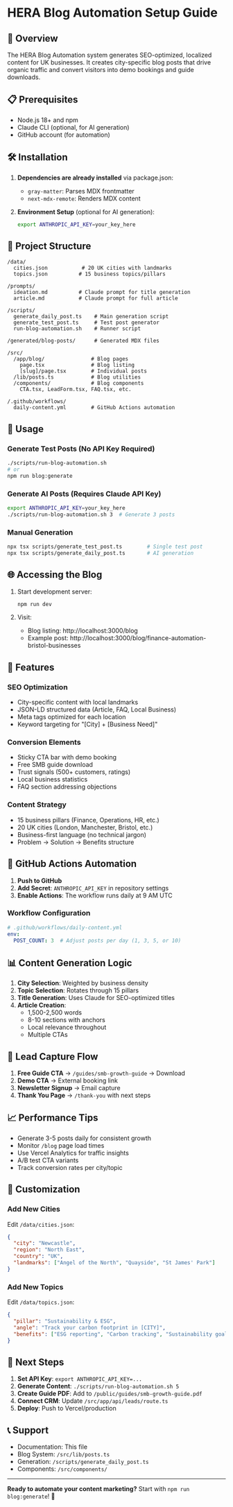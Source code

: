 # HERA Blog Automation Setup Guide

## 🚀 Overview

The HERA Blog Automation system generates SEO-optimized, localized content for UK businesses. It creates city-specific blog posts that drive organic traffic and convert visitors into demo bookings and guide downloads.

## 📋 Prerequisites

- Node.js 18+ and npm
- Claude CLI (optional, for AI generation)
- GitHub account (for automation)

## 🛠️ Installation

1. **Dependencies are already installed** via package.json:
   - `gray-matter`: Parses MDX frontmatter
   - `next-mdx-remote`: Renders MDX content

2. **Environment Setup** (optional for AI generation):
   ```bash
   export ANTHROPIC_API_KEY=your_key_here
   ```

## 📁 Project Structure

```
/data/
  cities.json           # 20 UK cities with landmarks
  topics.json          # 15 business topics/pillars
  
/prompts/
  ideation.md          # Claude prompt for title generation
  article.md           # Claude prompt for full article
  
/scripts/
  generate_daily_post.ts    # Main generation script
  generate_test_post.ts     # Test post generator
  run-blog-automation.sh    # Runner script
  
/generated/blog-posts/      # Generated MDX files
  
/src/
  /app/blog/               # Blog pages
    page.tsx               # Blog listing
    [slug]/page.tsx        # Individual posts
  /lib/posts.ts            # Blog utilities
  /components/             # Blog components
    CTA.tsx, LeadForm.tsx, FAQ.tsx, etc.
    
/.github/workflows/
  daily-content.yml        # GitHub Actions automation
```

## 🎯 Usage

### Generate Test Posts (No API Key Required)
```bash
./scripts/run-blog-automation.sh
# or
npm run blog:generate
```

### Generate AI Posts (Requires Claude API Key)
```bash
export ANTHROPIC_API_KEY=your_key_here
./scripts/run-blog-automation.sh 3  # Generate 3 posts
```

### Manual Generation
```bash
npx tsx scripts/generate_test_post.ts        # Single test post
npx tsx scripts/generate_daily_post.ts       # AI generation
```

## 🌐 Accessing the Blog

1. Start development server:
   ```bash
   npm run dev
   ```

2. Visit:
   - Blog listing: http://localhost:3000/blog
   - Example post: http://localhost:3000/blog/finance-automation-bristol-businesses

## 🎨 Features

### SEO Optimization
- City-specific content with local landmarks
- JSON-LD structured data (Article, FAQ, Local Business)
- Meta tags optimized for each location
- Keyword targeting for "[City] + [Business Need]"

### Conversion Elements
- Sticky CTA bar with demo booking
- Free SMB guide download
- Trust signals (500+ customers, ratings)
- Local business statistics
- FAQ section addressing objections

### Content Strategy
- 15 business pillars (Finance, Operations, HR, etc.)
- 20 UK cities (London, Manchester, Bristol, etc.)
- Business-first language (no technical jargon)
- Problem → Solution → Benefits structure

## 🤖 GitHub Actions Automation

1. **Push to GitHub**
2. **Add Secret**: `ANTHROPIC_API_KEY` in repository settings
3. **Enable Actions**: The workflow runs daily at 9 AM UTC

### Workflow Configuration
```yaml
# .github/workflows/daily-content.yml
env:
  POST_COUNT: 3  # Adjust posts per day (1, 3, 5, or 10)
```

## 📊 Content Generation Logic

1. **City Selection**: Weighted by business density
2. **Topic Selection**: Rotates through 15 pillars
3. **Title Generation**: Uses Claude for SEO-optimized titles
4. **Article Creation**: 
   - 1,500-2,500 words
   - 8-10 sections with anchors
   - Local relevance throughout
   - Multiple CTAs

## 🎯 Lead Capture Flow

1. **Free Guide CTA** → `/guides/smb-growth-guide` → Download
2. **Demo CTA** → External booking link
3. **Newsletter Signup** → Email capture
4. **Thank You Page** → `/thank-you` with next steps

## 📈 Performance Tips

- Generate 3-5 posts daily for consistent growth
- Monitor `/blog` page load times
- Use Vercel Analytics for traffic insights
- A/B test CTA variants
- Track conversion rates per city/topic

## 🔧 Customization

### Add New Cities
Edit `/data/cities.json`:
```json
{
  "city": "Newcastle",
  "region": "North East",
  "country": "UK",
  "landmarks": ["Angel of the North", "Quayside", "St James' Park"]
}
```

### Add New Topics
Edit `/data/topics.json`:
```json
{
  "pillar": "Sustainability & ESG",
  "angle": "Track your carbon footprint in [CITY]",
  "benefits": ["ESG reporting", "Carbon tracking", "Sustainability goals"]
}
```

## 🚀 Next Steps

1. **Set API Key**: `export ANTHROPIC_API_KEY=...`
2. **Generate Content**: `./scripts/run-blog-automation.sh 5`
3. **Create Guide PDF**: Add to `/public/guides/smb-growth-guide.pdf`
4. **Connect CRM**: Update `/src/app/api/leads/route.ts`
5. **Deploy**: Push to Vercel/production

## 📞 Support

- Documentation: This file
- Blog System: `/src/lib/posts.ts`
- Generation: `/scripts/generate_daily_post.ts`
- Components: `/src/components/`

---

**Ready to automate your content marketing?** Start with `npm run blog:generate`! 🚀